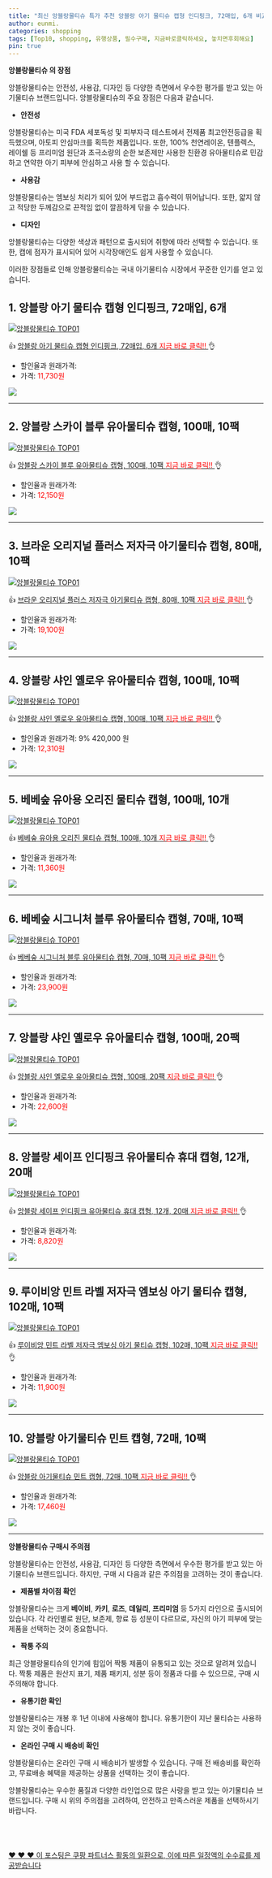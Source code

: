 ```yaml
---
title: "최신 앙블랑물티슈 특가 추천 앙블랑 아기 물티슈 캡형 인디핑크, 72매입, 6개 비교 장점"
author: eunmi.
categories: shopping
tags: [Top10, shopping, 유행상품, 필수구매, 지금바로클릭하세요, 놓치면후회해요]
pin: true
---
```

**앙블랑물티슈 의 장점**

앙블랑물티슈는 안전성, 사용감, 디자인 등 다양한 측면에서 우수한 평가를 받고 있는 아기물티슈 브랜드입니다. 앙블랑물티슈의 주요 장점은 다음과 같습니다.

* **안전성**

앙블랑물티슈는 미국 FDA 세포독성 및 피부자극 테스트에서 전제품 최고안전등급을 획득했으며, 아토피 안심마크를 획득한 제품입니다. 또한, 100% 천연레이온, 텐플렉스, 레이쉘 등 프리미엄 원단과 초극소량의 순한 보존제만 사용한 친환경 유아물티슈로 민감하고 연약한 아기 피부에 안심하고 사용 할 수 있습니다.

* **사용감**

앙블랑물티슈는 엠보싱 처리가 되어 있어 부드럽고 흡수력이 뛰어납니다. 또한, 얇지 않고 적당한 두께감으로 끈적임 없이 깔끔하게 닦을 수 있습니다.

* **디자인**

앙블랑물티슈는 다양한 색상과 패턴으로 출시되어 취향에 따라 선택할 수 있습니다. 또한, 캡에 점자가 표시되어 있어 시각장애인도 쉽게 사용할 수 있습니다.

이러한 장점들로 인해 앙블랑물티슈는 국내 아기물티슈 시장에서 꾸준한 인기를 얻고 있습니다.

   

## 1. 앙블랑 아기 물티슈 캡형 인디핑크, 72매입, 6개

[![앙블랑물티슈 TOP01](https://thumbnail6.coupangcdn.com/thumbnails/remote/230x230ex/image/retail/images/2775191670748523-7358686e-1320-4948-95fa-984f8639c2fa.jpg)](https://link.coupang.com/re/AFFSDP?lptag=AF3617701&subid=GithubCoopas&pageKey=7161273134&traceid=V0-153&itemId=14498796900&vendorItemId=81741855812)


👍 [앙블랑 아기 물티슈 캡형 인디핑크, 72매입, 6개 <font color=red> 지금 바로 클릭!! </font> ](https://link.coupang.com/re/AFFSDP?lptag=AF3617701&subid=GithubCoopas&pageKey=7161273134&traceid=V0-153&itemId=14498796900&vendorItemId=81741855812) 👌 


- 할인율과 원래가격: 
- 가격: <span style='color:red'>11,730원</span>

[![](/discount_price.png)](https://link.coupang.com/re/AFFSDP?lptag=AF3617701&subid=GithubCoopas&pageKey=7161273134&traceid=V0-153&itemId=14498796900&vendorItemId=81741855812)

---


   

## 2. 앙블랑 스카이 블루 유아물티슈 캡형, 100매, 10팩

[![앙블랑물티슈 TOP01](https://thumbnail6.coupangcdn.com/thumbnails/remote/230x230ex/image/retail/images/4347914947874770-c9e01658-fa06-48eb-846f-204eee363de1.jpg)](https://link.coupang.com/re/AFFSDP?lptag=AF3617701&subid=GithubCoopas&pageKey=7161277992&traceid=V0-153&itemId=16640053406&vendorItemId=83824256123)


👍 [앙블랑 스카이 블루 유아물티슈 캡형, 100매, 10팩 <font color=red> 지금 바로 클릭!! </font> ](https://link.coupang.com/re/AFFSDP?lptag=AF3617701&subid=GithubCoopas&pageKey=7161277992&traceid=V0-153&itemId=16640053406&vendorItemId=83824256123) 👌 


- 할인율과 원래가격: 
- 가격: <span style='color:red'>12,150원</span>

[![](/discount_price.png)](https://link.coupang.com/re/AFFSDP?lptag=AF3617701&subid=GithubCoopas&pageKey=7161277992&traceid=V0-153&itemId=16640053406&vendorItemId=83824256123)

---


   

## 3. 브라운 오리지널 플러스 저자극 아기물티슈 캡형, 80매, 10팩

[![앙블랑물티슈 TOP01](https://thumbnail7.coupangcdn.com/thumbnails/remote/230x230ex/image/retail/images/692000035986383-1a0f95c3-7df8-4aeb-a4d4-c2ec6ef2cf83.jpg)](https://link.coupang.com/re/AFFSDP?lptag=AF3617701&subid=GithubCoopas&pageKey=6489890342&traceid=V0-153&itemId=15153182964&vendorItemId=3349268740)


👍 [브라운 오리지널 플러스 저자극 아기물티슈 캡형, 80매, 10팩 <font color=red> 지금 바로 클릭!! </font> ](https://link.coupang.com/re/AFFSDP?lptag=AF3617701&subid=GithubCoopas&pageKey=6489890342&traceid=V0-153&itemId=15153182964&vendorItemId=3349268740) 👌 


- 할인율과 원래가격: 
- 가격: <span style='color:red'>19,100원</span>

[![](/discount_price.png)](https://link.coupang.com/re/AFFSDP?lptag=AF3617701&subid=GithubCoopas&pageKey=6489890342&traceid=V0-153&itemId=15153182964&vendorItemId=3349268740)

---


   

## 4. 앙블랑 샤인 옐로우 유아물티슈 캡형, 100매, 10팩

[![앙블랑물티슈 TOP01](https://thumbnail9.coupangcdn.com/thumbnails/remote/230x230ex/image/retail/images/4348105371614931-9d1f13c0-733c-4fa7-ac2c-f0d69c2d7a39.jpg)](https://link.coupang.com/re/AFFSDP?lptag=AF3617701&subid=GithubCoopas&pageKey=6938951492&traceid=V0-153&itemId=16819783190&vendorItemId=83999915822)


👍 [앙블랑 샤인 옐로우 유아물티슈 캡형, 100매, 10팩 <font color=red> 지금 바로 클릭!! </font> ](https://link.coupang.com/re/AFFSDP?lptag=AF3617701&subid=GithubCoopas&pageKey=6938951492&traceid=V0-153&itemId=16819783190&vendorItemId=83999915822) 👌 


- 할인율과 원래가격: 9%  420,000   원
- 가격: <span style='color:red'>12,310원</span>

[![](/discount_price.png)](https://link.coupang.com/re/AFFSDP?lptag=AF3617701&subid=GithubCoopas&pageKey=6938951492&traceid=V0-153&itemId=16819783190&vendorItemId=83999915822)

---


   

## 5. 베베숲 유아용 오리진 물티슈 캡형, 100매, 10개

[![앙블랑물티슈 TOP01](https://thumbnail6.coupangcdn.com/thumbnails/remote/230x230ex/image/retail/images/5129822575956610-13440c4b-8bc8-4213-8fb9-4e419ee04625.jpg)](https://link.coupang.com/re/AFFSDP?lptag=AF3617701&subid=GithubCoopas&pageKey=7455919074&traceid=V0-153&itemId=18854921300&vendorItemId=85984112985)


👍 [베베숲 유아용 오리진 물티슈 캡형, 100매, 10개 <font color=red> 지금 바로 클릭!! </font> ](https://link.coupang.com/re/AFFSDP?lptag=AF3617701&subid=GithubCoopas&pageKey=7455919074&traceid=V0-153&itemId=18854921300&vendorItemId=85984112985) 👌 


- 할인율과 원래가격: 
- 가격: <span style='color:red'>11,360원</span>

[![](/discount_price.png)](https://link.coupang.com/re/AFFSDP?lptag=AF3617701&subid=GithubCoopas&pageKey=7455919074&traceid=V0-153&itemId=18854921300&vendorItemId=85984112985)

---


   

## 6. 베베숲 시그니처 블루 유아물티슈 캡형, 70매, 10팩

[![앙블랑물티슈 TOP01](https://thumbnail6.coupangcdn.com/thumbnails/remote/230x230ex/image/retail/images/4376172412418215-d9fce149-5dfb-47af-a532-fa8f3e256ed4.jpg)](https://link.coupang.com/re/AFFSDP?lptag=AF3617701&subid=GithubCoopas&pageKey=15040202&traceid=V0-153&itemId=11348654541&vendorItemId=3096887843)


👍 [베베숲 시그니처 블루 유아물티슈 캡형, 70매, 10팩 <font color=red> 지금 바로 클릭!! </font> ](https://link.coupang.com/re/AFFSDP?lptag=AF3617701&subid=GithubCoopas&pageKey=15040202&traceid=V0-153&itemId=11348654541&vendorItemId=3096887843) 👌 


- 할인율과 원래가격: 
- 가격: <span style='color:red'>23,900원</span>

[![](/discount_price.png)](https://link.coupang.com/re/AFFSDP?lptag=AF3617701&subid=GithubCoopas&pageKey=15040202&traceid=V0-153&itemId=11348654541&vendorItemId=3096887843)

---


   

## 7. 앙블랑 샤인 옐로우 유아물티슈 캡형, 100매, 20팩

[![앙블랑물티슈 TOP01](https://thumbnail8.coupangcdn.com/thumbnails/remote/230x230ex/image/retail/images/4f49fb24-6e7c-474d-a7ef-5b70990b5d8f759469423843899848.png)](https://link.coupang.com/re/AFFSDP?lptag=AF3617701&subid=GithubCoopas&pageKey=6938951492&traceid=V0-153&itemId=18037772750&vendorItemId=85192158478)


👍 [앙블랑 샤인 옐로우 유아물티슈 캡형, 100매, 20팩 <font color=red> 지금 바로 클릭!! </font> ](https://link.coupang.com/re/AFFSDP?lptag=AF3617701&subid=GithubCoopas&pageKey=6938951492&traceid=V0-153&itemId=18037772750&vendorItemId=85192158478) 👌 


- 할인율과 원래가격: 
- 가격: <span style='color:red'>22,600원</span>

[![](/discount_price.png)](https://link.coupang.com/re/AFFSDP?lptag=AF3617701&subid=GithubCoopas&pageKey=6938951492&traceid=V0-153&itemId=18037772750&vendorItemId=85192158478)

---


   

## 8. 앙블랑 세이프 인디핑크 유아물티슈 휴대 캡형, 12개, 20매

[![앙블랑물티슈 TOP01](https://thumbnail7.coupangcdn.com/thumbnails/remote/230x230ex/image/retail/images/9199653508153183-2fce9e0d-ce78-4acc-b525-3758d262b366.jpg)](https://link.coupang.com/re/AFFSDP?lptag=AF3617701&subid=GithubCoopas&pageKey=5710373846&traceid=V0-153&itemId=18295739006&vendorItemId=76519397582)


👍 [앙블랑 세이프 인디핑크 유아물티슈 휴대 캡형, 12개, 20매 <font color=red> 지금 바로 클릭!! </font> ](https://link.coupang.com/re/AFFSDP?lptag=AF3617701&subid=GithubCoopas&pageKey=5710373846&traceid=V0-153&itemId=18295739006&vendorItemId=76519397582) 👌 


- 할인율과 원래가격: 
- 가격: <span style='color:red'>8,820원</span>

[![](/discount_price.png)](https://link.coupang.com/re/AFFSDP?lptag=AF3617701&subid=GithubCoopas&pageKey=5710373846&traceid=V0-153&itemId=18295739006&vendorItemId=76519397582)

---


   

## 9. 루이비앙 민트 라벨 저자극 엠보싱 아기 물티슈 캡형, 102매, 10팩

[![앙블랑물티슈 TOP01](https://thumbnail9.coupangcdn.com/thumbnails/remote/230x230ex/image/retail/images/998278556854355-dfd92b55-848a-4214-86a6-54ecc9a39f88.jpg)](https://link.coupang.com/re/AFFSDP?lptag=AF3617701&subid=GithubCoopas&pageKey=6646152518&traceid=V0-153&itemId=19457616143&vendorItemId=86568142065)


👍 [루이비앙 민트 라벨 저자극 엠보싱 아기 물티슈 캡형, 102매, 10팩 <font color=red> 지금 바로 클릭!! </font> ](https://link.coupang.com/re/AFFSDP?lptag=AF3617701&subid=GithubCoopas&pageKey=6646152518&traceid=V0-153&itemId=19457616143&vendorItemId=86568142065) 👌 


- 할인율과 원래가격: 
- 가격: <span style='color:red'>11,900원</span>

[![](/discount_price.png)](https://link.coupang.com/re/AFFSDP?lptag=AF3617701&subid=GithubCoopas&pageKey=6646152518&traceid=V0-153&itemId=19457616143&vendorItemId=86568142065)

---


   

## 10. 앙블랑 아기물티슈 민트 캡형, 72매, 10팩

[![앙블랑물티슈 TOP01](https://thumbnail9.coupangcdn.com/thumbnails/remote/230x230ex/image/retail/images/9199653016907420-c40a79df-3961-44c3-bc0a-655b299079e5.jpg)](https://link.coupang.com/re/AFFSDP?lptag=AF3617701&subid=GithubCoopas&pageKey=6820505138&traceid=V0-153&itemId=16164051479&vendorItemId=3028706361)


👍 [앙블랑 아기물티슈 민트 캡형, 72매, 10팩 <font color=red> 지금 바로 클릭!! </font> ](https://link.coupang.com/re/AFFSDP?lptag=AF3617701&subid=GithubCoopas&pageKey=6820505138&traceid=V0-153&itemId=16164051479&vendorItemId=3028706361) 👌 


- 할인율과 원래가격: 
- 가격: <span style='color:red'>17,460원</span>

[![](/discount_price.png)](https://link.coupang.com/re/AFFSDP?lptag=AF3617701&subid=GithubCoopas&pageKey=6820505138&traceid=V0-153&itemId=16164051479&vendorItemId=3028706361)

---
**앙블랑물티슈 구매시 주의점**

앙블랑물티슈는 안전성, 사용감, 디자인 등 다양한 측면에서 우수한 평가를 받고 있는 아기물티슈 브랜드입니다. 하지만, 구매 시 다음과 같은 주의점을 고려하는 것이 좋습니다.

* **제품별 차이점 확인**

앙블랑물티슈는 크게 **베이비**, **카키**, **로즈**, **데일리**, **프리미엄** 등 5가지 라인으로 출시되어 있습니다. 각 라인별로 원단, 보존제, 향료 등 성분이 다르므로, 자신의 아기 피부에 맞는 제품을 선택하는 것이 중요합니다.

* **짝퉁 주의**

최근 앙블랑물티슈의 인기에 힘입어 짝퉁 제품이 유통되고 있는 것으로 알려져 있습니다. 짝퉁 제품은 원산지 표기, 제품 패키지, 성분 등이 정품과 다를 수 있으므로, 구매 시 주의해야 합니다.

* **유통기한 확인**

앙블랑물티슈는 개봉 후 1년 이내에 사용해야 합니다. 유통기한이 지난 물티슈는 사용하지 않는 것이 좋습니다.

* **온라인 구매 시 배송비 확인**

앙블랑물티슈는 온라인 구매 시 배송비가 발생할 수 있습니다. 구매 전 배송비를 확인하고, 무료배송 혜택을 제공하는 상품을 선택하는 것이 좋습니다.

앙블랑물티슈는 우수한 품질과 다양한 라인업으로 많은 사랑을 받고 있는 아기물티슈 브랜드입니다. 구매 시 위의 주의점을 고려하여, 안전하고 만족스러운 제품을 선택하시기 바랍니다.<br><br><br><br><br> [ ❤ ❤ ❤ 이 포스팅은 쿠팡 파트너스 활동의 일환으로, 이에 따른 일정액의 수수료를 제공받습니다](https://link.coupang.com/a/bcEFyh)